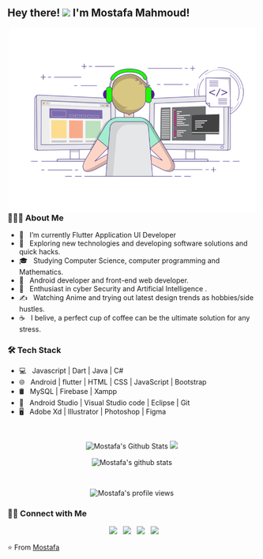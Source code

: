 <h2> Hey there! <img src="https://media.giphy.com/media/hvRJCLFzcasrR4ia7z/giphy.gif" width="35px">  I'm Mostafa Mahmoud!</h2>
<img align="right" alt="GIF" src="https://raw.githubusercontent.com/fpemostafa/fpemostafa/main/coding.gif" width="500"/>

<h3> 👨🏻‍💻 About Me </h3>

- 🔭 &nbsp; I’m currently Flutter Application UI Developer
- 🤔 &nbsp; Exploring new technologies and developing software solutions and quick hacks.
- 🎓 &nbsp; Studying Computer Science, computer programming and Mathematics.
- 💼 &nbsp; Android developer and front-end web developer.
- 🌱 &nbsp; Enthusiast in cyber Security and Artificial Intelligence .
- ✍️ &nbsp; Watching Anime and trying out latest design trends as hobbies/side hustles.
- ☕ &nbsp; I belive, a perfect cup of coffee can be the ultimate solution for any stress. 

<h3>🛠 Tech Stack</h3>

- 💻 &nbsp; Javascript | Dart | Java | C#  
- 🌐 &nbsp; Android | flutter | HTML | CSS | JavaScript | Bootstrap 
- 🛢 &nbsp; MySQL | Firebase | Xampp
- 🔧 &nbsp; Android Studio  | Visual Studio code | Eclipse | Git
- 🖥 &nbsp; Adobe Xd | Illustrator | Photoshop | Figma

<br>
<p align = "center">
  <img src = "https://github-readme-stats.vercel.app/api?username=fpemostafa&theme=radical&show_icons=true&count_private=true&hide=issues&line_height=32" alt="Mostafa's Github Stats">
  <img src = "https://github-readme-streak-stats.herokuapp.com/?user=fpemostafa&theme=radical">
</p>

<!--
<p align = "center">
[![Top Langs](https://github-readme-stats.vercel.app/api/top-langs/?username=fpemostafa&layout=compact&text_color=daf7dc&bg_color=151515)](https://github.com/fpemostafa/github-readme-stats)
</p>
-->


<p align="center">

  <img align="center" alt="Mostafa's github stats" src="https://github-readme-stats.anuraghazra1.vercel.app/api/top-langs/?username=fpemostafa&layout=compact&langs_count=10&hide=html,css&bg_color=17131b&title_color=fe428e&text_color=f1f1eb" />
</p>

<!-- 
<img align="center" src="https://github-readme-stats.vercel.app/api?username=fpemostafa&include_all_commits=true&ttheme=radical&count_private=true&show_icons=true&line_height=20&title_color=7A7ADB&icon_color=2234AE&text_color=D3D3D3&bg_color=0,000000,130F40" alt="Mostafa's Github Stats">
</br> 
-->

<br>
<p align="center"> 
  <img src="https://profile-counter.glitch.me/fpemostafa/count.svg" alt="Mostafa's profile views" /> 
</p>


<h3> 🤝🏻 Connect with Me </h3>

<p align="center">
&nbsp; <a href="#" rel="noopener noreferrer"><img src="https://img.icons8.com/plasticine/100/000000/twitter.png" width="50" /></a>  
&nbsp; <a href="#" target="_blank" rel="noopener noreferrer"><img src="https://img.icons8.com/plasticine/100/000000/instagram-new.png" width="50" /></a>  
&nbsp; <a href="https://www.linkedin.com/in/mostafakhleel/" target="_blank" rel="noopener noreferrer"><img src="https://img.icons8.com/plasticine/100/000000/linkedin.png" width="50" /></a>
&nbsp; <a href="mailto:eng.mostafa.820@gmail.com" target="_blank" rel="noopener noreferrer"><img src="https://img.icons8.com/plasticine/100/000000/gmail.png"  width="50" /></a>
</p>

⭐️ From [Mostafa](https://github.com/fpemostafa)
